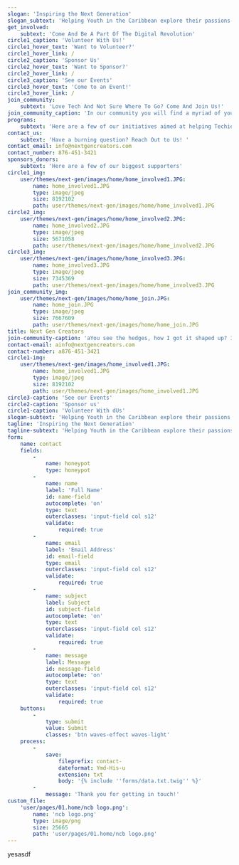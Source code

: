 ```yaml
---
slogan: 'Inspiring the Next Generation'
slogan_subtext: 'Helping Youth in the Caribbean explore their passions as techies and entrepreneurs.'
get_involved:
    subtext: 'Come And Be A Part Of The Digital Revolution'
circle1_caption: 'Volunteer With Us!'
circle1_hover_text: 'Want to Volunteer?'
circle1_hover_link: /
circle2_caption: 'Sponsor Us'
circle2_hover_text: 'Want to Sponsor?'
circle2_hover_link: /
circle3_caption: 'See our Events'
circle3_hover_text: 'Come to an Event!'
circle3_hover_link: /
join_community:
    subtext: 'Love Tech And Not Sure Where To Go? Come And Join Us!'
join_community_caption: 'In our community you will find a myriad of youth personalities: experienced coders, tech-entrepreneurs, tech enthusiasts.'
programs:
    subtext: 'Here are a few of our initiatives aimed at helping Techies in the Caribbean'
contact_us:
    subtext: 'Have a burning question? Reach Out to Us! '
contact_email: info@nextgencreators.com
contact_number: 876-451-3421
sponsors_donors:
    subtext: 'Here are a few of our biggest supporters'
circle1_img:
    user/themes/next-gen/images/home/home_involved1.JPG:
        name: home_involved1.JPG
        type: image/jpeg
        size: 8192102
        path: user/themes/next-gen/images/home/home_involved1.JPG
circle2_img:
    user/themes/next-gen/images/home/home_involved2.JPG:
        name: home_involved2.JPG
        type: image/jpeg
        size: 5671058
        path: user/themes/next-gen/images/home/home_involved2.JPG
circle3_img:
    user/themes/next-gen/images/home/home_involved3.JPG:
        name: home_involved3.JPG
        type: image/jpeg
        size: 7345369
        path: user/themes/next-gen/images/home/home_involved3.JPG
join_community_img:
    user/themes/next-gen/images/home/home_join.JPG:
        name: home_join.JPG
        type: image/jpeg
        size: 7667609
        path: user/themes/next-gen/images/home/home_join.JPG
title: Next Gen Creators
join-community-caption: 'aYou see the hedges, how I got it shaped up? It’s important to shape up your hedges, it’s like getting a haircut, stay fresh. Eliptical talk. Fan luv. Find peace, life is like a water fall, you’ve gotta flow.'
contact-email: ainfo@nextgencreators.com
contact-number: a876-451-3421
circle1-img:
    user/themes/next-gen/images/home_involved1.JPG:
        name: home_involved1.JPG
        type: image/jpeg
        size: 8192102
        path: user/themes/next-gen/images/home_involved1.JPG
circle3-caption: 'See our Events'
circle2-caption: 'Sponsor us'
circle1-caption: 'Volunteer With dUs'
slogan-subtext: 'Helping Youth in the Caribbean explore their passions as techies and entrepreneurs.'
tagline: 'Inspiring the Next Generation'
tagline-subtext: 'Helping Youth in the Caribbean explore their passions as techies and entrepreneurs.'
form:
    name: contact
    fields:
        -
            name: honeypot
            type: honeypot
        -
            name: name
            label: 'Full Name'
            id: name-field
            autocomplete: 'on'
            type: text
            outerclasses: 'input-field col s12'
            validate:
                required: true
        -
            name: email
            label: 'Email Address'
            id: email-field
            type: email
            outerclasses: 'input-field col s12'
            validate:
                required: true
        -
            name: subject
            label: Subject
            id: subject-field
            autocomplete: 'on'
            type: text
            outerclasses: 'input-field col s12'
            validate:
                required: true
        -
            name: message
            label: Message
            id: message-field
            autocomplete: 'on'
            type: text
            outerclasses: 'input-field col s12'
            validate:
                required: true
    buttons:
        -
            type: submit
            value: Submit
            classes: 'btn waves-effect waves-light'
    process:
        -
            save:
                fileprefix: contact-
                dateformat: Ymd-His-u
                extension: txt
                body: '{% include ''forms/data.txt.twig'' %}'
        -
            message: 'Thank you for getting in touch!'
custom_file:
    'user/pages/01.home/ncb logo.png':
        name: 'ncb logo.png'
        type: image/png
        size: 25665
        path: 'user/pages/01.home/ncb logo.png'
---
```


yesasdf